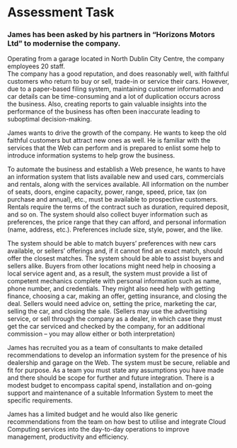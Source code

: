 # Assessment Task

### James has been asked by his partners in “Horizons Motors Ltd” to modernise the company.  


Operating from a garage located in North Dublin City Centre, the company employees 20 staff.  
The company has a good reputation, and does reasonably well, with faithful customers who return to buy or sell, trade-in or service their cars. 
However, due to a paper-based filing system, maintaining customer information and car details can be time-consuming and a lot of duplication occurs across the business. Also, creating reports to gain valuable insights into the performance of the business has often been inaccurate leading to suboptimal decision-making. 

 

James wants to drive the growth of the company. He wants to keep the old faithful customers but attract new ones as well. He is familiar with the services that the Web can perform and is prepared to enlist some help to introduce information systems to help grow the business. 

 

To automate the business and establish a Web presence, he wants to have an information system that lists available new and used cars, commercials and rentals, along with the services available.  All information on the number of seats, doors, engine capacity, power, range, speed, price, tax (on purchase and annual), etc., must be available to prospective customers. Rentals require the terms of the contract such as duration, required deposit, and so on. The system should also collect buyer information such as preferences, the price range that they can afford, and personal information (name, address, etc.). Preferences include size, style, power, and the like. 

 

The system should be able to match buyers’ preferences with new cars available, or sellers’ offerings and, if it cannot find an exact match, should offer the closest matches. The system should be able to assist buyers and sellers alike. Buyers from other locations might need help in choosing a local service agent and, as a result, the system must provide a list of competent mechanics complete with personal information such as name, phone number, and credentials. They might also need help with getting finance, choosing a car, making an offer, getting insurance, and closing the deal. Sellers would need advice on, setting the price, marketing the car, selling the car, and closing the sale. (Sellers may use the advertising service, or sell through the company as a dealer, in which case they must get the car serviced and checked by the company, for an additional commission – you may allow either or both interpretation) 

 

James has recruited you as a team of consultants to make detailed recommendations to develop an information system for the presence of his dealership and garage on the Web. The system must be secure, reliable and fit for purpose. As a team you must state any assumptions you have made and there should be scope for further and future integration. There is a modest budget to encompass capital spend, installation and on-going support and maintenance of a suitable Information System to meet the specific requirements. 

James has a limited budget and he would also like generic recommendations from the team on how best to utilise and integrate Cloud Computing services into the day-to-day operations to improve management, productivity and efficiency.  
